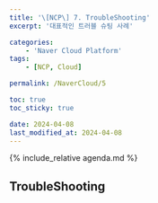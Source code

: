 ```yaml
---
title: '\[NCP\] 7. TroubleShooting'
excerpt: '대표적인 트러블 슈팅 사례'

categories:
    - 'Naver Cloud Platform'
tags:
    - [NCP, Cloud]

permalink: /NaverCloud/5

toc: true
toc_sticky: true

date: 2024-04-08
last_modified_at: 2024-04-08
---
```


{% include_relative agenda.md %}

## TroubleShooting

